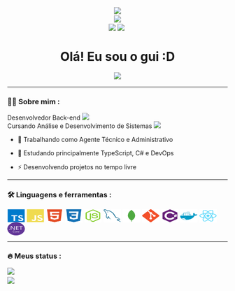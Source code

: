 <div align="center">
  <img src="https://media.giphy.com/media/jJ6Y67EDsxnKRbwg5X/giphy.gif" width="200">
</div>
<div id="header" align="center">
  <img src="https://media.giphy.com/media/v1.Y2lkPTc5MGI3NjExeGVoMWw4bG0wdjJyaXJjOWViazhwY3owNG0yaHV4eGk2bXhyandiOSZlcD12MV9pbnRlcm5hbF9naWZfYnlfaWQmY3Q9cw/zhYSVCirREeIZtONCI/giphy.gif" width="100"/>
</div>
<div align="center">
  <a href="www.linkedin.com/in/guilherme-alves-maciel-a288831b4" target="_blank"><img src="https://img.shields.io/badge/-LinkedIn-%230077B5?style=for-the-badge&logo=linkedin&logoColor=white" target="_blank"></a>
  <a href="mailto:guimacielalves2@gmail.com"><img src="https://img.shields.io/badge/Gmail-D14836?style=for-the-badge&logo=gmail&logoColor=white" target="_blank"></a>
  <img src="https://komarev.com/ghpvc/?username=guialves202&style=for-the-badge&labelColor=002d9a&color=002d9a" alt=""/>
</div>
<div align="center">
  <h1>Olá! Eu sou o gui :D</h1>
</div>

<div align="center">
  <img src="https://media.giphy.com/media/HN6GLlUsMvue652b2w/giphy.gif">
</div>


---

### 👨‍💻 Sobre mim :

Desenvolvedor Back-end <img src="https://media.giphy.com/media/WUlplcMpOCEmTGBtBW/giphy.gif" width="40"><br>
Cursando Análise e Desenvolvimento de Sistemas <img src="https://media.giphy.com/media/v1.Y2lkPTc5MGI3NjExenBuMnlpbzR5b2xkZjNuMWltanJkbWhpdjdiMTI4dGRxN2Q4MTV6MiZlcD12MV9pbnRlcm5hbF9naWZfYnlfaWQmY3Q9cw/dBrXAuiJQpBTgFhHFH/giphy.gif" width="30">

- :telescope: Trabalhando como Agente Técnico e Administrativo

- :seedling: Estudando principalmente TypeScript, C# e DevOps

- :zap: Desenvolvendo projetos no tempo livre

---

### :hammer_and_wrench: Linguagens e ferramentas :

<div>
  <img align="center" alt="Gui-ts" height="30" width="40" src="https://raw.githubusercontent.com/devicons/devicon/master/icons/typescript/typescript-plain.svg">
  <img align="center" alt="Gui-js" height="30" width="40" src="https://raw.githubusercontent.com/devicons/devicon/master/icons/javascript/javascript-plain.svg">
  <img align="center" alt="Gui-html" height="30" width="40" src="https://raw.githubusercontent.com/devicons/devicon/master/icons/html5/html5-plain.svg">
  <img align="center" alt="Gui-css" height="30" width="40" src="https://raw.githubusercontent.com/devicons/devicon/master/icons/css3/css3-plain.svg">
  <img align="center" alt="Gui-node" height="30" width="40" src="https://raw.githubusercontent.com/devicons/devicon/master/icons/nodejs/nodejs-plain.svg">
  <img align="center" alt="Gui-mysql" height="30" width="40" src="https://raw.githubusercontent.com/devicons/devicon/master/icons/mysql/mysql-plain.svg">
  <img align="center" alt="Gui-mongo" height="30" width="40" src="https://raw.githubusercontent.com/devicons/devicon/master/icons/mongodb/mongodb-plain.svg">
  <img align="center" alt="Gui-git" height="30" width="40" src="https://raw.githubusercontent.com/devicons/devicon/master/icons/git/git-plain.svg">
  <img align="center" alt="Gui-csharp" height="30" width="40" src="https://raw.githubusercontent.com/devicons/devicon/master/icons/csharp/csharp-plain.svg">
  <img align="center" alt="Gui-docker" height="30" width="40" src="https://raw.githubusercontent.com/devicons/devicon/master/icons/docker/docker-plain.svg">
  <img align="center" alt="Gui-react" height="30" width="40" src="https://raw.githubusercontent.com/devicons/devicon/master/icons/react/react-original.svg">
  <img align="center" alt="Gui-dotnet" height="30" width="40" src="https://raw.githubusercontent.com/devicons/devicon/master/icons/dotnetcore/dotnetcore-original.svg">
</div>

---

### :fire: Meus status :

<div>
  <img src="http://github-readme-streak-stats.herokuapp.com?user=guialves202&hide_border=true&theme=midnight-purple&include_all_commits=true&count_private=true"><br>
  <img height="180em" align="center" src="https://github-readme-stats.vercel.app/api/top-langs/?username=guialves202&layout=compact&langs_count=16&hide_border=true&theme=midnight-purple">
</div>



